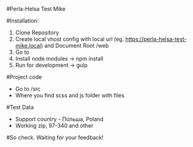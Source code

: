 #Perla-Helsa Test Mike

#Installation:

1. Clone Repository
2. Create local vhost config with local url (eg. https://perla-helsa-test-mike.local) and Document Root <your-project-path>/web
3. Go to <your-project-path>
4. Install node modules -> npm install
5. Run for development -> gulp

#Project code
- Go to <your-project-path>/src 
- Where you find scss and js folder with files

#Test Data
- Support country - Польша, Poland
- Working zip, 97-340 and other


#So check. Waiting for your feedback!
